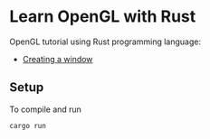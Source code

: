 # Learn OpenGL with Rust

OpenGL tutorial using Rust programming language:
- [Creating a window](https://dev.to/samkevich/learn-opengl-with-rust-creating-a-window-1792)

## Setup
To compile and run
```
cargo run
```
